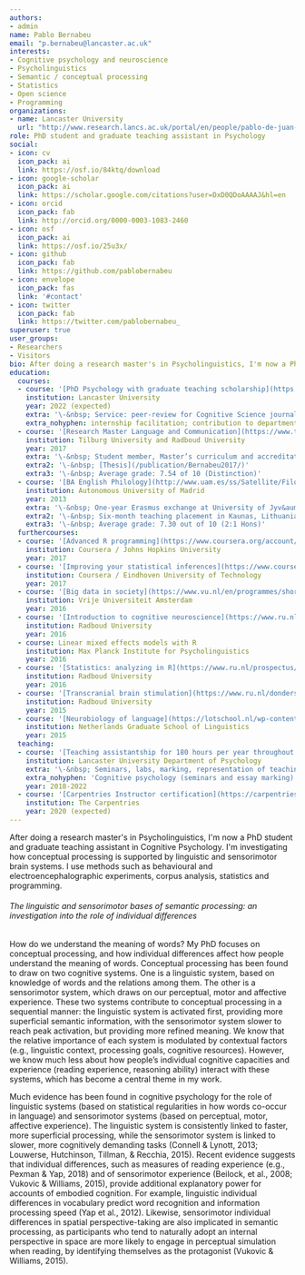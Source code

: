 ```yaml
---
authors:
- admin
name: Pablo Bernabeu
email: "p.bernabeu@lancaster.ac.uk"
interests:
- Cognitive psychology and neuroscience
- Psycholinguistics
- Semantic / conceptual processing
- Statistics
- Open science
- Programming
organizations:
- name: Lancaster University
  url: "http://www.research.lancs.ac.uk/portal/en/people/pablo-de-juan-bernabeu"
role: PhD student and graduate teaching assistant in Psychology
social:
- icon: cv
  icon_pack: ai
  link: https://osf.io/84ktq/download
- icon: google-scholar
  icon_pack: ai
  link: https://scholar.google.com/citations?user=DxD0QDoAAAAJ&hl=en
- icon: orcid
  icon_pack: fab
  link: http://orcid.org/0000-0003-1083-2460
- icon: osf
  icon_pack: ai
  link: https://osf.io/25u3x/
- icon: github
  icon_pack: fab
  link: https://github.com/pablobernabeu
- icon: envelope
  icon_pack: fas
  link: '#contact'
- icon: twitter
  icon_pack: fab
  link: https://twitter.com/pablobernabeu_
superuser: true
user_groups:
- Researchers
- Visitors
bio: After doing a research master's in Psycholinguistics, I'm now a PhD student and graduate teaching assistant in Cognitive Psychology. I'm investigating how conceptual processing is supported by linguistic and sensorimotor brain systems. I use methods such as behavioural and electroencephalographic experiments, corpus analysis, statistics and programming. <a href='#bio'><i class="fas fa-info-circle"></i></a>
education:
  courses:
  - course: '[PhD Psychology with graduate teaching scholarship](https://www.lancaster.ac.uk/study/postgraduate/postgraduate-courses/psychology-phd/)'
    institution: Lancaster University
    year: 2022 (expected)
    extra: '\-&nbsp; Service: peer-review for Cognitive Science journal, Psychological Science Accelerator;'
    extra_nohyphen: internship facilitation; contribution to departmental PROSPR website.
  - course: '[Research Master Language and Communication](https://www.tilburguniversity.edu/education/masters-programmes/research-master-linguistics-and-communication-sciences)'
    institution: Tilburg University and Radboud University
    year: 2017
    extra: '\-&nbsp; Student member, Master’s curriculum and accreditation committee'
    extra2: '\-&nbsp; [Thesis](/publication/Bernabeu2017/)'
    extra3: '\-&nbsp; Average grade: 7.54 of 10 (Distinction)'
  - course: '[BA English Philology](http://www.uam.es/ss/Satellite/FilosofiayLetras/es/1242658506907/contenidoFinal/Grado_en_Estudios_Ingleses.htm)'
    institution: Autonomous University of Madrid
    year: 2013
    extra: '\-&nbsp; One-year Erasmus exchange at University of Jyv&auml;skyl&auml;, Finland'
    extra2: '\-&nbsp; Six-month teaching placement in Kaunas, Lithuania'
    extra3: '\-&nbsp; Average grade: 7.30 out of 10 (2:1 Hons)'
  furthercourses:
  - course: '[Advanced R programming](https://www.coursera.org/account/accomplishments/verify/FMNADHCTXZEZ)'
    institution: Coursera / Johns Hopkins University
    year: 2017
  - course: '[Improving your statistical inferences](https://www.coursera.org/account/accomplishments/verify/QET2VHFEHHEK)'
    institution: Coursera / Eindhoven University of Technology
    year: 2017
  - course: '[Big data in society](https://www.vu.nl/en/programmes/short/summer-school/courses/big-data-in-society/index.aspx)'
    institution: Vrije Universiteit Amsterdam
    year: 2016
  - course: '[Introduction to cognitive neuroscience](https://www.ru.nl/alumni/english/@1022468/registration-open-for-radboud-summer-school-2016/)'
    institution: Radboud University
    year: 2016
  - course: Linear mixed effects models with R
    institution: Max Planck Institute for Psycholinguistics
    year: 2016
  - course: '[Statistics: analyzing in R](https://www.ru.nl/prospectus/2016/socsci/courses-osiris/bs/sow-bs82-statistics-analyzing/)'
    institution: Radboud University
    year: 2016
  - course: '[Transcranial brain stimulation](https://www.ru.nl/donders/agenda/donders-tool-kits/vm-tool-kits/donders-brain-stimulation-tool-kit-version-2/)'
    institution: Radboud University
    year: 2015
  - course: '[Neurobiology of language](https://lotschool.nl/wp-content/uploads/2019/06/LOT-Schools-1997-2019-2.pdf)'
    institution: Netherlands Graduate School of Linguistics
    year: 2015
  teaching:
  - course: '[Teaching assistantship for 180 hours per year throughout PhD](https://www.lancaster.ac.uk/psychology/)'
    institution: Lancaster University Department of Psychology
    extra: '\-&nbsp; Seminars, labs, marking, representation of teaching assistants. BSc courses: Psychology 101 (seminars),' 
    extra_nohyphen: 'Cognitive psychology (seminars and essay marking). MSc courses: Statistics (labs).'
    year: 2018-2022
  - course: '[Carpentries Instructor certification](https://carpentries.github.io/instructor-training/)'
    institution: The Carpentries
    year: 2020 (expected)
---
```


After doing a research master's in Psycholinguistics, I'm now a PhD student and graduate teaching assistant in Cognitive Psychology. I'm investigating how conceptual processing is supported by linguistic and sensorimotor brain systems. I use methods such as behavioural and electroencephalographic experiments, corpus analysis, statistics and programming.

###### The linguistic and sensorimotor bases of semantic processing: an investigation into the role of individual differences

How do we understand the meaning of words? My PhD focuses on conceptual processing, and how individual differences affect how people understand the meaning of words. Conceptual processing has been found to draw on two cognitive systems. One is a linguistic system, based on knowledge of words and the relations among them. The other is a sensorimotor system, which draws on our perceptual, motor and affective experience. These two systems contribute to conceptual processing in a sequential manner: the linguistic system is activated first, providing more superficial semantic information, with the sensorimotor system slower to reach peak activation, but providing more refined meaning. We know that the relative importance of each system is modulated by contextual factors (e.g., linguistic context, processing goals, cognitive resources). However, we know much less about how people’s individual cognitive capacities and experience (reading experience, reasoning ability) interact with these systems, which has become a central theme in my work.

Much evidence has been found in cognitive psychology for the role of linguistic systems (based on statistical regularities in how words co-occur in language) and sensorimotor systems (based on perceptual, motor, affective experience). The linguistic system is consistently linked to faster, more superficial processing, while the sensorimotor system is linked to slower, more cognitively demanding tasks (Connell & Lynott, 2013; Louwerse, Hutchinson, Tillman, & Recchia, 2015). Recent evidence suggests that individual differences, such as measures of reading experience (e.g., Pexman & Yap, 2018) and of sensorimotor experience (Beilock, et al., 2008; Vukovic & Williams, 2015), provide additional explanatory power for accounts of embodied cognition. For example, linguistic individual differences in vocabulary predict word recognition and information processing speed (Yap et al., 2012). Likewise, sensorimotor individual differences in spatial perspective-taking are also implicated in semantic processing, as participants who tend to naturally adopt an internal perspective in space are more likely to engage in perceptual simulation when reading, by identifying themselves as the protagonist (Vukovic & Williams, 2015).
